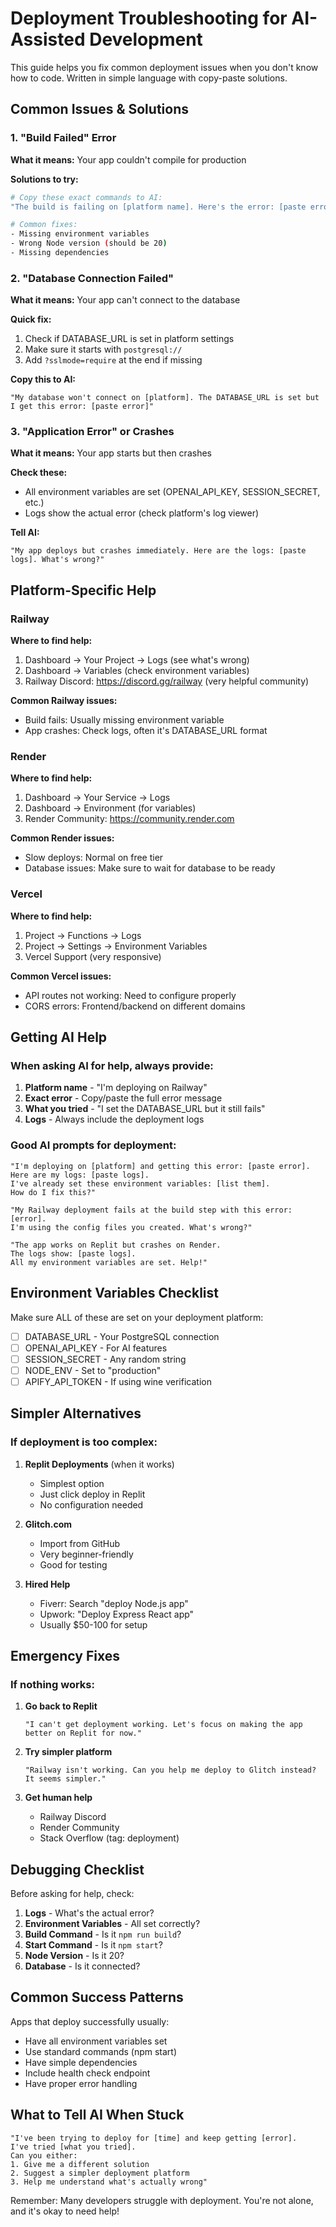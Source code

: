# Deployment Troubleshooting for AI-Assisted Development

This guide helps you fix common deployment issues when you don't know how to code. Written in simple language with copy-paste solutions.

## Common Issues & Solutions

### 1. "Build Failed" Error

**What it means:** Your app couldn't compile for production

**Solutions to try:**
```bash
# Copy these exact commands to AI:
"The build is failing on [platform name]. Here's the error: [paste error]. Please help me fix this."

# Common fixes:
- Missing environment variables
- Wrong Node version (should be 20)
- Missing dependencies
```

### 2. "Database Connection Failed"

**What it means:** Your app can't connect to the database

**Quick fix:**
1. Check if DATABASE_URL is set in platform settings
2. Make sure it starts with `postgresql://` 
3. Add `?sslmode=require` at the end if missing

**Copy this to AI:**
```
"My database won't connect on [platform]. The DATABASE_URL is set but I get this error: [paste error]"
```

### 3. "Application Error" or Crashes

**What it means:** Your app starts but then crashes

**Check these:**
- All environment variables are set (OPENAI_API_KEY, SESSION_SECRET, etc.)
- Logs show the actual error (check platform's log viewer)

**Tell AI:**
```
"My app deploys but crashes immediately. Here are the logs: [paste logs]. What's wrong?"
```

## Platform-Specific Help

### Railway
**Where to find help:**
1. Dashboard → Your Project → Logs (see what's wrong)
2. Dashboard → Variables (check environment variables)
3. Railway Discord: https://discord.gg/railway (very helpful community)

**Common Railway issues:**
- Build fails: Usually missing environment variable
- App crashes: Check logs, often it's DATABASE_URL format

### Render
**Where to find help:**
1. Dashboard → Your Service → Logs
2. Dashboard → Environment (for variables)
3. Render Community: https://community.render.com

**Common Render issues:**
- Slow deploys: Normal on free tier
- Database issues: Make sure to wait for database to be ready

### Vercel
**Where to find help:**
1. Project → Functions → Logs
2. Project → Settings → Environment Variables
3. Vercel Support (very responsive)

**Common Vercel issues:**
- API routes not working: Need to configure properly
- CORS errors: Frontend/backend on different domains

## Getting AI Help

### When asking AI for help, always provide:

1. **Platform name** - "I'm deploying on Railway"
2. **Exact error** - Copy/paste the full error message
3. **What you tried** - "I set the DATABASE_URL but it still fails"
4. **Logs** - Always include the deployment logs

### Good AI prompts for deployment:

```
"I'm deploying on [platform] and getting this error: [paste error]. 
Here are my logs: [paste logs]. 
I've already set these environment variables: [list them].
How do I fix this?"
```

```
"My Railway deployment fails at the build step with this error: [error].
I'm using the config files you created. What's wrong?"
```

```
"The app works on Replit but crashes on Render. 
The logs show: [paste logs]. 
All my environment variables are set. Help!"
```

## Environment Variables Checklist

Make sure ALL of these are set on your deployment platform:

- [ ] DATABASE_URL - Your PostgreSQL connection
- [ ] OPENAI_API_KEY - For AI features  
- [ ] SESSION_SECRET - Any random string
- [ ] NODE_ENV - Set to "production"
- [ ] APIFY_API_TOKEN - If using wine verification

## Simpler Alternatives

### If deployment is too complex:

1. **Replit Deployments** (when it works)
   - Simplest option
   - Just click deploy in Replit
   - No configuration needed

2. **Glitch.com**
   - Import from GitHub
   - Very beginner-friendly
   - Good for testing

3. **Hired Help**
   - Fiverr: Search "deploy Node.js app"
   - Upwork: "Deploy Express React app"
   - Usually $50-100 for setup

## Emergency Fixes

### If nothing works:

1. **Go back to Replit**
   ```
   "I can't get deployment working. Let's focus on making the app better on Replit for now."
   ```

2. **Try simpler platform**
   ```
   "Railway isn't working. Can you help me deploy to Glitch instead? It seems simpler."
   ```

3. **Get human help**
   - Railway Discord
   - Render Community  
   - Stack Overflow (tag: deployment)

## Debugging Checklist

Before asking for help, check:

1. **Logs** - What's the actual error?
2. **Environment Variables** - All set correctly?
3. **Build Command** - Is it `npm run build`?
4. **Start Command** - Is it `npm start`?
5. **Node Version** - Is it 20?
6. **Database** - Is it connected?

## Common Success Patterns

Apps that deploy successfully usually:
- Have all environment variables set
- Use standard commands (npm start)
- Have simple dependencies
- Include health check endpoint
- Have proper error handling

## What to Tell AI When Stuck

```
"I've been trying to deploy for [time] and keep getting [error].
I've tried [what you tried].
Can you either:
1. Give me a different solution
2. Suggest a simpler deployment platform
3. Help me understand what's actually wrong"
```

Remember: Many developers struggle with deployment. You're not alone, and it's okay to need help!